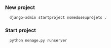 ### New project

```sh
  django-admin startproject nomedoseuprojeto .
```

### Start project

```sh
  python menage.py runserver
```
